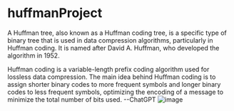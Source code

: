 # huffmanProject


A Huffman tree, also known as a Huffman coding tree, is a specific type of binary tree that is used in data compression algorithms, particularly in Huffman coding. It is named after David A. Huffman, who developed the algorithm in 1952.

Huffman coding is a variable-length prefix coding algorithm used for lossless data compression. The main idea behind Huffman coding is to assign shorter binary codes to more frequent symbols and longer binary codes to less frequent symbols, optimizing the encoding of a message to minimize the total number of bits used. --ChatGPT
![image](https://github.com/vartanc1/huffmanProject/assets/66882365/ee4cc1e3-f846-490e-99ff-867e143bf14e)
